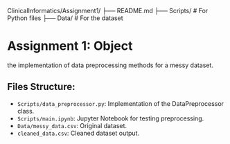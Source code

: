 

ClinicalInformatics/Assignment1/
├── README.md
├── Scripts/          # For Python files
├── Data/             # For the dataset

# Assignment 1: Object 
 the implementation of data preprocessing methods for a messy dataset.

## Files Structure:
- `Scripts/data_preprocessor.py`: Implementation of the DataPreprocessor class.
- `Scripts/main.ipynb`: Jupyter Notebook for testing preprocessing.
- `Data/messy_data.csv`: Original dataset.
- `cleaned_data.csv`: Cleaned dataset output.
